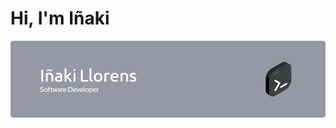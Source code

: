 # Hi, I'm Iñaki 

<img src="https://raw.githubusercontent.com/iinaki/iinaki/main/github-header-image (7).png" alt="banner that says Iñaki Llorens - software developer">
<!--
**iinaki/iinaki** is a ✨ _special_ ✨ repository because its `README.md` (this file) appears on your GitHub profile.

Here are some ideas to get you started:

- 🔭 I’m currently working on ...
- 🌱 I’m currently learning ...
- 👯 I’m looking to collaborate on ...
- 🤔 I’m looking for help with ...
- 💬 Ask me about ...
- 📫 How to reach me: ...
- 😄 Pronouns: ...
- ⚡ Fun fact: ...
-->
